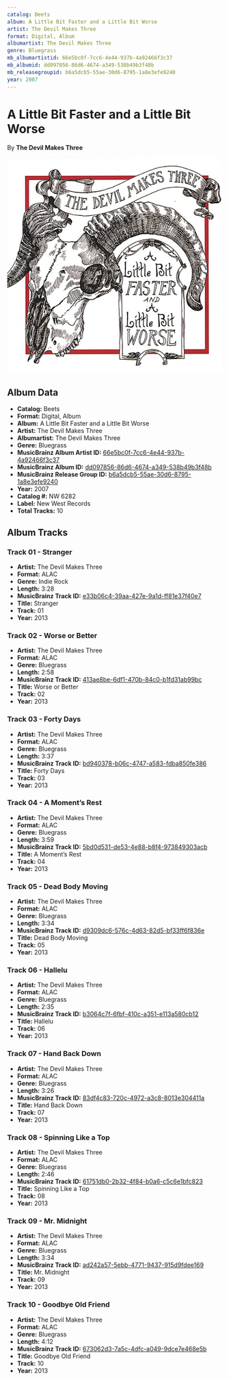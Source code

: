 ```yaml
---
catalog: Beets
album: A Little Bit Faster and a Little Bit Worse
artist: The Devil Makes Three
format: Digital, Album
albumartist: The Devil Makes Three
genre: Bluegrass
mb_albumartistid: 66e5bc0f-7cc6-4e44-937b-4a92466f3c37
mb_albumid: dd097856-86d6-4674-a349-538b49b3f48b
mb_releasegroupid: b6a5dcb5-55ae-30d6-8795-1a8e3efe9240
year: 2007
---
```


# A Little Bit Faster and a Little Bit Worse

By **The Devil Makes Three**

![](../../assets/beetscovers/The_Devil_Makes_Three-A_Little_Bit_Faster_and_a_Little_Bit_Worse.jpg)

## Album Data

- **Catalog:** Beets
- **Format:** Digital, Album
- **Album:** A Little Bit Faster and a Little Bit Worse
- **Artist:** The Devil Makes Three
- **Albumartist:** The Devil Makes Three
- **Genre:** Bluegrass
- **MusicBrainz Album Artist ID:** [66e5bc0f-7cc6-4e44-937b-4a92466f3c37](https://musicbrainz.org/artist/66e5bc0f-7cc6-4e44-937b-4a92466f3c37)
- **MusicBrainz Album ID:** [dd097856-86d6-4674-a349-538b49b3f48b](https://musicbrainz.org/release/dd097856-86d6-4674-a349-538b49b3f48b)
- **MusicBrainz Release Group ID:** [b6a5dcb5-55ae-30d6-8795-1a8e3efe9240](https://musicbrainz.org/release-group/b6a5dcb5-55ae-30d6-8795-1a8e3efe9240)
- **Year:** 2007
- **Catalog #:** NW 6282
- **Label:** New West Records
- **Total Tracks:** 10

## Album Tracks

### Track 01 - Stranger

- **Artist:** The Devil Makes Three
- **Format:** ALAC
- **Genre:** Indie Rock
- **Length:** 3:28
- **MusicBrainz Track ID:** [e33b06c4-39aa-427e-9a1d-ff81e37f40e7](https://musicbrainz.org/recording/e33b06c4-39aa-427e-9a1d-ff81e37f40e7)
- **Title:** Stranger
- **Track:** 01
- **Year:** 2013

### Track 02 - Worse or Better

- **Artist:** The Devil Makes Three
- **Format:** ALAC
- **Genre:** Bluegrass
- **Length:** 2:58
- **MusicBrainz Track ID:** [413ae8be-6df1-470b-84c0-b1fd31ab99bc](https://musicbrainz.org/recording/413ae8be-6df1-470b-84c0-b1fd31ab99bc)
- **Title:** Worse or Better
- **Track:** 02
- **Year:** 2013

### Track 03 - Forty Days

- **Artist:** The Devil Makes Three
- **Format:** ALAC
- **Genre:** Bluegrass
- **Length:** 3:37
- **MusicBrainz Track ID:** [bd940378-b06c-4747-a583-fdba850fe386](https://musicbrainz.org/recording/bd940378-b06c-4747-a583-fdba850fe386)
- **Title:** Forty Days
- **Track:** 03
- **Year:** 2013

### Track 04 - A Moment’s Rest

- **Artist:** The Devil Makes Three
- **Format:** ALAC
- **Genre:** Bluegrass
- **Length:** 3:59
- **MusicBrainz Track ID:** [5bd0d531-de53-4e88-b8f4-973849303acb](https://musicbrainz.org/recording/5bd0d531-de53-4e88-b8f4-973849303acb)
- **Title:** A Moment’s Rest
- **Track:** 04
- **Year:** 2013

### Track 05 - Dead Body Moving

- **Artist:** The Devil Makes Three
- **Format:** ALAC
- **Genre:** Bluegrass
- **Length:** 3:34
- **MusicBrainz Track ID:** [d9309dc6-576c-4d63-82d5-bf33ff6f836e](https://musicbrainz.org/recording/d9309dc6-576c-4d63-82d5-bf33ff6f836e)
- **Title:** Dead Body Moving
- **Track:** 05
- **Year:** 2013

### Track 06 - Hallelu

- **Artist:** The Devil Makes Three
- **Format:** ALAC
- **Genre:** Bluegrass
- **Length:** 2:35
- **MusicBrainz Track ID:** [b3064c7f-6fbf-410c-a351-e113a580cb12](https://musicbrainz.org/recording/b3064c7f-6fbf-410c-a351-e113a580cb12)
- **Title:** Hallelu
- **Track:** 06
- **Year:** 2013

### Track 07 - Hand Back Down

- **Artist:** The Devil Makes Three
- **Format:** ALAC
- **Genre:** Bluegrass
- **Length:** 3:26
- **MusicBrainz Track ID:** [83df4c83-720c-4972-a3c8-8013e304411a](https://musicbrainz.org/recording/83df4c83-720c-4972-a3c8-8013e304411a)
- **Title:** Hand Back Down
- **Track:** 07
- **Year:** 2013

### Track 08 - Spinning Like a Top

- **Artist:** The Devil Makes Three
- **Format:** ALAC
- **Genre:** Bluegrass
- **Length:** 2:46
- **MusicBrainz Track ID:** [61751db0-2b32-4f84-b0a6-c5c6e1bfc823](https://musicbrainz.org/recording/61751db0-2b32-4f84-b0a6-c5c6e1bfc823)
- **Title:** Spinning Like a Top
- **Track:** 08
- **Year:** 2013

### Track 09 - Mr. Midnight

- **Artist:** The Devil Makes Three
- **Format:** ALAC
- **Genre:** Bluegrass
- **Length:** 3:34
- **MusicBrainz Track ID:** [ad242a57-5ebb-4771-9437-915d9fdee169](https://musicbrainz.org/recording/ad242a57-5ebb-4771-9437-915d9fdee169)
- **Title:** Mr. Midnight
- **Track:** 09
- **Year:** 2013

### Track 10 - Goodbye Old Friend

- **Artist:** The Devil Makes Three
- **Format:** ALAC
- **Genre:** Bluegrass
- **Length:** 4:12
- **MusicBrainz Track ID:** [673062d3-7a5c-4dfc-a049-9dce7e468e5b](https://musicbrainz.org/recording/673062d3-7a5c-4dfc-a049-9dce7e468e5b)
- **Title:** Goodbye Old Friend
- **Track:** 10
- **Year:** 2013

